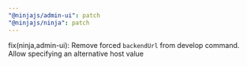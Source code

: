 ```yaml
---
"@ninjajs/admin-ui": patch
"@ninjajs/ninja": patch
---
```


fix(ninja,admin-ui): Remove forced `backendUrl` from develop command. Allow specifying an alternative host value

